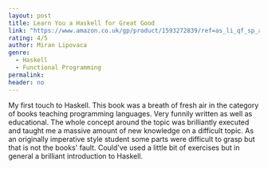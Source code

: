 ```yaml
---
layout: post
title: Learn You a Haskell for Great Good
link: "https://www.amazon.co.uk/gp/product/1593272839/ref=as_li_qf_sp_asin_il_tl?ie=UTF8&camp=1634&creative=6738&creativeASIN=1593272839&linkCode=as2&tag=jussihallilac-21"
rating: 4/5
author: Miran Lipovaca
genre:
  - Haskell
  - Functional Programming
permalink:
header: no
---
```

My first touch to Haskell. This book was a breath of fresh air in the category of books teaching programming languages. Very funnily written as well as educational. The whole concept around the topic was brilliantly executed and taught me a massive amount of new knowledge on a difficult topic. As an originally imperative style student some parts were difficult to grasp but that is not the books' fault. Could've used a little bit of exercises but in general a brilliant introduction to Haskell. 
